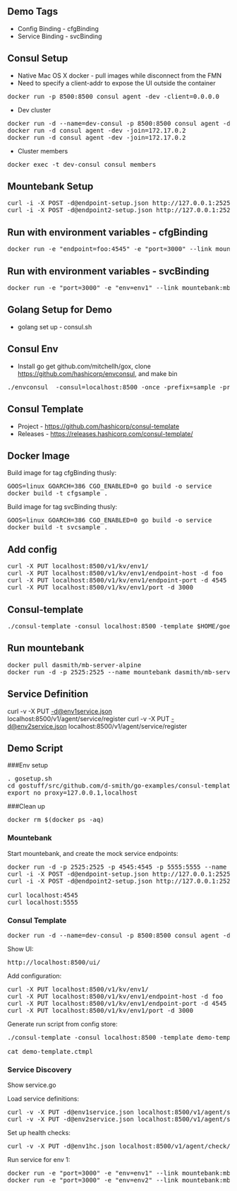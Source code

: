 ## Demo Tags

* Config Binding - cfgBinding
* Service Binding - svcBinding

## Consul Setup

* Native Mac OS X docker - pull images while disconnect from the FMN
* Need to specify a client-addr to expose the UI outside the container

<pre>
docker run -p 8500:8500 consul agent -dev -client=0.0.0.0
</pre>

* Dev cluster

<pre>
docker run -d --name=dev-consul -p 8500:8500 consul agent -dev -client=0.0.0.0
docker run -d consul agent -dev -join=172.17.0.2
docker run -d consul agent -dev -join=172.17.0.2
</pre>

* Cluster members

<pre>
docker exec -t dev-consul consul members
</pre>

## Mountebank Setup

<pre>
curl -i -X POST -d@endpoint-setup.json http://127.0.0.1:2525/imposters
curl -i -X POST -d@endpoint2-setup.json http://127.0.0.1:2525/imposters
</pre>

## Run with environment variables - cfgBinding

<pre>
docker run -e "endpoint=foo:4545" -e "port=3000" --link mountebank:foo -p 3000:3000  1ac129181e49
</pre>

## Run with environment variables - svcBinding

<pre>
docker run -e "port=3000" -e "env=env1" --link mountebank:mbhost --link dev-consul:consul -p 3000:3000 svcsample
</pre>

## Golang Setup for Demo

* golang set up - consul.sh

## Consul Env

* Install go get github.com/mitchellh/gox, clone https://github.com/hashicorp/envconsul,
and make bin

<pre>
./envconsul  -consul=localhost:8500 -once -prefix=sample -pristine -upcase env
</pre>


## Consul Template

* Project - https://github.com/hashicorp/consul-template
* Releases - https://releases.hashicorp.com/consul-template/

## Docker Image

Build image for tag cfgBinding thusly:

<pre>
GOOS=linux GOARCH=386 CGO_ENABLED=0 go build -o service
docker build -t cfgsample .
</pre>

Build image for tag svcBinding thusly:

<pre>
GOOS=linux GOARCH=386 CGO_ENABLED=0 go build -o service
docker build -t svcsample .
</pre>


## Add config

<pre>
curl -X PUT localhost:8500/v1/kv/env1/
curl -X PUT localhost:8500/v1/kv/env1/endpoint-host -d foo
curl -X PUT localhost:8500/v1/kv/env1/endpoint-port -d 4545
curl -X PUT localhost:8500/v1/kv/env1/port -d 3000
</pre>

## Consul-template

<pre>
./consul-template -consul localhost:8500 -template $HOME/goex/src/github.com/d-smith/go-examples/consul-template/demo-template.ctmpl -dry -once
</pre>

## Run mountebank

<pre>
docker pull dasmith/mb-server-alpine
docker run -d -p 2525:2525 --name mountebank dasmith/mb-server-alpine
</pre>

## Service Definition

curl -v -X PUT -d@env1service.json localhost:8500/v1/agent/service/register
curl -v -X PUT -d@env2service.json localhost:8500/v1/agent/service/register


## Demo Script

###Env setup

<pre>
. gosetup.sh
cd gostuff/src/github.com/d-smith/go-examples/consul-template/
export no_proxy=127.0.0.1,localhost
</pre>

###Clean up

<pre>
docker rm $(docker ps -aq)
</pre>


### Mountebank

Start mountebank, and create the mock service endpoints:

<pre>
docker run -d -p 2525:2525 -p 4545:4545 -p 5555:5555 --name mountebank dasmith/mb-server-alpine
curl -i -X POST -d@endpoint-setup.json http://127.0.0.1:2525/imposters
curl -i -X POST -d@endpoint2-setup.json http://127.0.0.1:2525/imposters

curl localhost:4545
curl localhost:5555
</pre>

### Consul Template

<pre>
docker run -d --name=dev-consul -p 8500:8500 consul agent -dev -client=0.0.0.0
</pre>

Show UI:

<pre>
http://localhost:8500/ui/
</pre>

Add configuration:

<pre>
curl -X PUT localhost:8500/v1/kv/env1/
curl -X PUT localhost:8500/v1/kv/env1/endpoint-host -d foo
curl -X PUT localhost:8500/v1/kv/env1/endpoint-port -d 4545
curl -X PUT localhost:8500/v1/kv/env1/port -d 3000
</pre>

Generate run script from config store:

<pre>
./consul-template -consul localhost:8500 -template demo-template.ctmpl -dry -once

cat demo-template.ctmpl
</pre>

### Service Discovery

Show service.go

Load service definitions:

<pre>
curl -v -X PUT -d@env1service.json localhost:8500/v1/agent/service/register
curl -v -X PUT -d@env2service.json localhost:8500/v1/agent/service/register
</pre>

Set up health checks:

<pre>
curl -v -X PUT -d@env1hc.json localhost:8500/v1/agent/check/register
</pre>

Run service for env 1:

<pre>
docker run -e "port=3000" -e "env=env1" --link mountebank:mbhost --link dev-consul:consul -p 3000:3000 svcsample
docker run -e "port=3000" -e "env=env2" --link mountebank:mbhost --link dev-consul:consul -p 3000:3000 svcsample
</pre>
